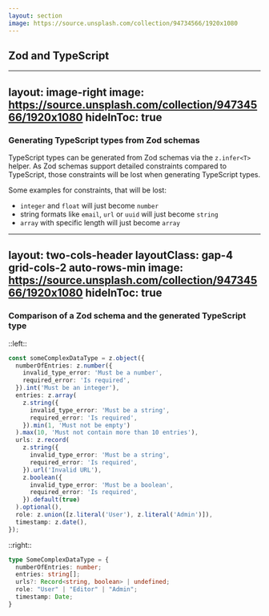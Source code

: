 ```yaml
---
layout: section
image: https://source.unsplash.com/collection/94734566/1920x1080
---
```


## Zod and TypeScript

---
layout: image-right
image: https://source.unsplash.com/collection/94734566/1920x1080
hideInToc: true
---

### Generating TypeScript types from Zod schemas

TypeScript types can be generated from Zod schemas via the `z.infer<T>` helper.
As Zod schemas support detailed constraints compared to TypeScript,
those constraints will be lost when generating TypeScript types.

Some examples for constraints, that will be lost:

* `integer` and `float` will just become `number`
* string formats like `email`, `url` or `uuid` will just become `string`
* `array` with specific length will just become `array`

---
layout: two-cols-header
layoutClass: gap-4 grid-cols-2 auto-rows-min
image: https://source.unsplash.com/collection/94734566/1920x1080
hideInToc: true
---

### Comparison of a Zod schema and the generated TypeScript type

::left::

```ts
const someComplexDataType = z.object({
  numberOfEntries: z.number({
    invalid_type_error: 'Must be a number',
    required_error: 'Is required',
  }).int('Must be an integer'),
  entries: z.array(
    z.string({
      invalid_type_error: 'Must be a string',
      required_error: 'Is required',
    }).min(1, 'Must not be empty')
  ).max(10, 'Must not contain more than 10 entries'),
  urls: z.record(
    z.string({
      invalid_type_error: 'Must be a string',
      required_error: 'Is required',
    }).url('Invalid URL'),
    z.boolean({
      invalid_type_error: 'Must be a boolean',
      required_error: 'Is required',
    }).default(true)
  ).optional(),
  role: z.union([z.literal('User'), z.literal('Admin')]),
  timestamp: z.date(),
});
```

::right::

```ts
type SomeComplexDataType = {
  numberOfEntries: number;
  entries: string[];
  urls?: Record<string, boolean> | undefined;
  role: "User" | "Editor" | "Admin";
  timestamp: Date;
}
```

<!-- ---

# TypeScript vs Zod

* TypeScript handles static data, e.g. data that is known at compile time, well
* Dynamic data, e.g. data that is dynamic and only known at run time, is handled well by Zod
* TypeScript can also be used to model dynamic data, but there might be inconsistencies between expected types and actual data, that can't be detected at runtime, since TypeScript types are removed during compilation (type erasure)
* Zod can detected invalid types at runtime
* Zod can create TypeScript from a schema to simplify working with the rest of the TypeScript ecosystem, but schema data are lost in the process for example Zod's `int` type becomes `number` in TypeScript etc. -->
